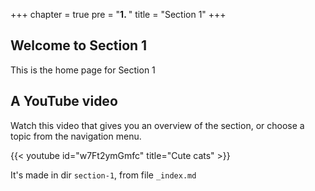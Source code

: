 +++
chapter = true
pre = "<b>1. </b>"
title = "Section 1"
+++

## Welcome to Section 1

This is the home page for Section 1

## A YouTube video

Watch this video that gives you an overview of the section, or choose a topic from the navigation menu.

{{< youtube id="w7Ft2ymGmfc" title="Cute cats" >}}

It's made in dir `section-1`, from file `_index.md`

